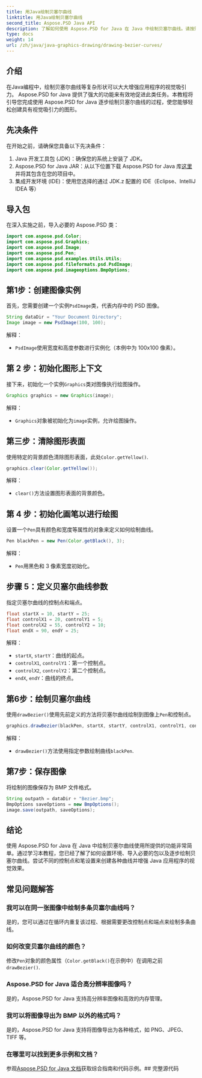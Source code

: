 ```yaml
---
title: 用Java绘制贝塞尔曲线
linktitle: 用Java绘制贝塞尔曲线
second_title: Aspose.PSD Java API
description: 了解如何使用 Aspose.PSD for Java 在 Java 中绘制贝塞尔曲线。请按照我们的分步指南和代码示例进行操作。
type: docs
weight: 14
url: /zh/java/java-graphics-drawing/drawing-bezier-curves/
---
```

## 介绍
在Java编程中，绘制贝塞尔曲线等复杂形状可以大大增强应用程序的视觉吸引力。 Aspose.PSD for Java 提供了强大的功能来有效地促进此类任务。本教程将引导您完成使用 Aspose.PSD for Java 逐步绘制贝塞尔曲线的过程，使您能够轻松创建具有视觉吸引力的图形。
## 先决条件
在开始之前，请确保您具备以下先决条件：
1. Java 开发工具包 (JDK)：确保您的系统上安装了 JDK。
2.  Aspose.PSD for Java JAR：从以下位置下载 Aspose.PSD for Java 库[这里](https://releases.aspose.com/psd/java/)并将其包含在您的项目中。
3. 集成开发环境 (IDE)：使用您选择的通过 JDK.z 配置的 IDE（Eclipse、IntelliJ IDEA 等）
## 导入包
在深入实施之前，导入必要的 Aspose.PSD 类：
```java
import com.aspose.psd.Color;
import com.aspose.psd.Graphics;
import com.aspose.psd.Image;
import com.aspose.psd.Pen;
import com.aspose.psd.examples.Utils.Utils;
import com.aspose.psd.fileformats.psd.PsdImage;
import com.aspose.psd.imageoptions.BmpOptions;
```
## 第1步：创建图像实例
首先，您需要创建一个实例`PsdImage`类，代表内存中的 PSD 图像。
```java
String dataDir = "Your Document Directory";
Image image = new PsdImage(100, 100);
```
解释：
- `PsdImage`使用宽度和高度参数进行实例化（本例中为 100x100 像素）。
## 第 2 步：初始化图形上下文
接下来，初始化一个实例`Graphics`类对图像执行绘图操作。
```java
Graphics graphics = new Graphics(image);
```
解释：
- `Graphics`对象被初始化为`image`实例，允许绘图操作。
## 第三步：清除图形表面
使用特定的背景颜色清除图形表面，此处`Color.getYellow()`.
```java
graphics.clear(Color.getYellow());
```
解释：
- `clear()`方法设置图形表面的背景颜色。
## 第 4 步：初始化画笔以进行绘图
设置一个`Pen`具有颜色和宽度等属性的对象来定义如何绘制曲线。
```java
Pen blackPen = new Pen(Color.getBlack(), 3);
```
解释：
- `Pen`用黑色和 3 像素宽度初始化。
## 步骤 5：定义贝塞尔曲线参数
指定贝塞尔曲线的控制点和端点。
```java
float startX = 10, startY = 25;
float controlX1 = 20, controlY1 = 5;
float controlX2 = 55, controlY2 = 10;
float endX = 90, endY = 25;
```
解释：
- `startX`, `startY`：曲线的起点。
- `controlX1`, `controlY1`：第一个控制点。
- `controlX2`, `controlY2`：第二个控制点。
- `endX`, `endY`：曲线的终点。
## 第6步：绘制贝塞尔曲线
使用`drawBezier()`使用先前定义的方法将贝塞尔曲线绘制到图像上`Pen`和控制点。
```java
graphics.drawBezier(blackPen, startX, startY, controlX1, controlY1, controlX2, controlY2, endX, endY);
```
解释：
- `drawBezier()`方法使用指定参数绘制曲线`blackPen`.
## 第7步：保存图像
将绘制的图像保存为 BMP 文件格式。
```java
String outpath = dataDir + "Bezier.bmp";
BmpOptions saveOptions = new BmpOptions();
image.save(outpath, saveOptions);
```
## 结论
使用 Aspose.PSD for Java 在 Java 中绘制贝塞尔曲线使用所提供的功能非常简单。通过学习本教程，您已经了解了如何设置环境、导入必要的包以及逐步绘制贝塞尔曲线。尝试不同的控制点和笔设置来创建各种曲线并增强 Java 应用程序的视觉效果。
## 常见问题解答
### 我可以在同一张图像中绘制多条贝塞尔曲线吗？
是的，您可以通过在循环内重复该过程、根据需要更改控制点和端点来绘制多条曲线。
### 如何改变贝塞尔曲线的颜色？
修改`Pen`对象的颜色属性（`Color.getBlack()`在示例中）在调用之前`drawBezier()`.
### Aspose.PSD for Java 适合高分辨率图像吗？
是的，Aspose.PSD for Java 支持高分辨率图像和高效的内存管理。
### 我可以将图像导出为 BMP 以外的格式吗？
是的，Aspose.PSD for Java 支持将图像导出为各种格式，如 PNG、JPEG、TIFF 等。
### 在哪里可以找到更多示例和文档？
参观[Aspose.PSD for Java 文档](https://reference.aspose.com/psd/java/)获取综合指南和代码示例。## 完整源代码
